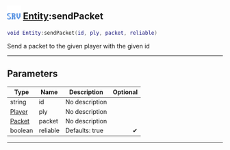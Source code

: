 ## <img src="../../.gitbook/assets/server.png" width="32" height="32" /> [Entity](../entity/README.md):sendPacket

```lua
void Entity:sendPacket(id, ply, packet, reliable)
```

Send a packet to the given player with the given id<br>

-----------------
## Parameters

| Type   | Name | Description | Optional |
| ------ | ---- | ----------- | -------: |
| string | id | No description |  |
| [Player](../player/README.md) | ply | No description |  |
| [Packet](../packet/README.md) | packet | No description |  |
| boolean | reliable | Defaults: true | ✔ |


--------